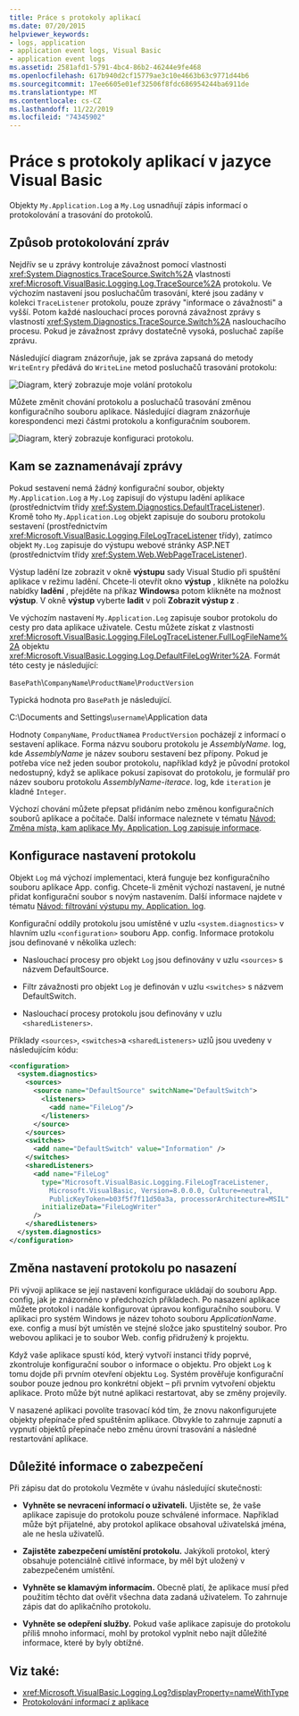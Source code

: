 ```yaml
---
title: Práce s protokoly aplikací
ms.date: 07/20/2015
helpviewer_keywords:
- logs, application
- application event logs, Visual Basic
- application event logs
ms.assetid: 2581afd1-5791-4bc4-86b2-46244e9fe468
ms.openlocfilehash: 617b940d2cf15779ae3c10e4663b63c9771d44b6
ms.sourcegitcommit: 17ee6605e01ef32506f8fdc686954244ba6911de
ms.translationtype: MT
ms.contentlocale: cs-CZ
ms.lasthandoff: 11/22/2019
ms.locfileid: "74345902"
---
```

# <a name="working-with-application-logs-in-visual-basic"></a>Práce s protokoly aplikací v jazyce Visual Basic

Objekty `My.Application.Log` a `My.Log` usnadňují zápis informací o protokolování a trasování do protokolů.

## <a name="how-messages-are-logged"></a>Způsob protokolování zpráv

Nejdřív se u zprávy kontroluje závažnost pomocí vlastnosti <xref:System.Diagnostics.TraceSource.Switch%2A> vlastnosti <xref:Microsoft.VisualBasic.Logging.Log.TraceSource%2A> protokolu. Ve výchozím nastavení jsou posluchačům trasování, které jsou zadány v kolekci `TraceListener` protokolu, pouze zprávy "informace o závažnosti" a vyšší. Potom každé naslouchací proces porovná závažnost zprávy s vlastností <xref:System.Diagnostics.TraceSource.Switch%2A> naslouchacího procesu. Pokud je závažnost zprávy dostatečně vysoká, posluchač zapíše zprávu.

Následující diagram znázorňuje, jak se zpráva zapsaná do metody `WriteEntry` předává do `WriteLine` metod posluchačů trasování protokolu:

![Diagram, který zobrazuje moje volání protokolu](./media/working-with-application-logs/my-log-call-messages.png)

Můžete změnit chování protokolu a posluchačů trasování změnou konfiguračního souboru aplikace. Následující diagram znázorňuje korespondenci mezi částmi protokolu a konfiguračním souborem.

![Diagram, který zobrazuje konfiguraci protokolu.](./media/working-with-application-logs/my-log-configuration.png)

## <a name="where-messages-are-logged"></a>Kam se zaznamenávají zprávy

Pokud sestavení nemá žádný konfigurační soubor, objekty `My.Application.Log` a `My.Log` zapisují do výstupu ladění aplikace (prostřednictvím třídy <xref:System.Diagnostics.DefaultTraceListener>). Kromě toho `My.Application.Log` objekt zapisuje do souboru protokolu sestavení (prostřednictvím <xref:Microsoft.VisualBasic.Logging.FileLogTraceListener> třídy), zatímco objekt `My.Log` zapisuje do výstupu webové stránky ASP.NET (prostřednictvím třídy <xref:System.Web.WebPageTraceListener>).

Výstup ladění lze zobrazit v okně **výstupu** sady Visual Studio při spuštění aplikace v režimu ladění. Chcete-li otevřít okno **výstup** , klikněte na položku nabídky **ladění** , přejděte na příkaz **Windows**a potom klikněte na možnost **výstup**. V okně **výstup** vyberte **ladit** v poli **Zobrazit výstup z** .

Ve výchozím nastavení `My.Application.Log` zapisuje soubor protokolu do cesty pro data aplikace uživatele. Cestu můžete získat z vlastnosti <xref:Microsoft.VisualBasic.Logging.FileLogTraceListener.FullLogFileName%2A> objektu <xref:Microsoft.VisualBasic.Logging.Log.DefaultFileLogWriter%2A>. Formát této cesty je následující:

`BasePath`\\`CompanyName`\\`ProductName`\\`ProductVersion`

Typická hodnota pro `BasePath` je následující.

C:\Documents and Settings\\`username`\Application data

Hodnoty `CompanyName`, `ProductName`a `ProductVersion` pocházejí z informací o sestavení aplikace. Forma názvu souboru protokolu je *AssemblyName*. log, kde *AssemblyName* je název souboru sestavení bez přípony. Pokud je potřeba více než jeden soubor protokolu, například když je původní protokol nedostupný, když se aplikace pokusí zapisovat do protokolu, je formulář pro název souboru protokolu *AssemblyName*-*iterace*. log, kde `iteration` je kladné `Integer`.

Výchozí chování můžete přepsat přidáním nebo změnou konfiguračních souborů aplikace a počítače. Další informace naleznete v tématu [Návod: Změna místa, kam aplikace My. Application. Log zapisuje informace](../../../../visual-basic/developing-apps/programming/log-info/walkthrough-changing-where-my-application-log-writes-information.md).

## <a name="configuring-log-settings"></a>Konfigurace nastavení protokolu

Objekt `Log` má výchozí implementaci, která funguje bez konfiguračního souboru aplikace App. config. Chcete-li změnit výchozí nastavení, je nutné přidat konfigurační soubor s novým nastavením. Další informace najdete v tématu [Návod: filtrování výstupu my. Application. log](../../../../visual-basic/developing-apps/programming/log-info/walkthrough-filtering-my-application-log-output.md).

Konfigurační oddíly protokolu jsou umístěné v uzlu `<system.diagnostics>` v hlavním uzlu `<configuration>` souboru App. config. Informace protokolu jsou definované v několika uzlech:

- Naslouchací procesy pro objekt `Log` jsou definovány v uzlu `<sources>` s názvem DefaultSource.

- Filtr závažnosti pro objekt `Log` je definován v uzlu `<switches>` s názvem DefaultSwitch.

- Naslouchací procesy protokolu jsou definovány v uzlu `<sharedListeners>`.

 Příklady `<sources>`, `<switches>`a `<sharedListeners>` uzlů jsou uvedeny v následujícím kódu:

```xml
<configuration>
  <system.diagnostics>
    <sources>
      <source name="DefaultSource" switchName="DefaultSwitch">
        <listeners>
          <add name="FileLog"/>
        </listeners>
      </source>
    </sources>
    <switches>
      <add name="DefaultSwitch" value="Information" />
    </switches>
    <sharedListeners>
      <add name="FileLog"
        type="Microsoft.VisualBasic.Logging.FileLogTraceListener,
          Microsoft.VisualBasic, Version=8.0.0.0, Culture=neutral,
          PublicKeyToken=b03f5f7f11d50a3a, processorArchitecture=MSIL"
        initializeData="FileLogWriter"
      />
    </sharedListeners>
  </system.diagnostics>
</configuration>
```

## <a name="changing-log-settings-after-deployment"></a>Změna nastavení protokolu po nasazení

Při vývoji aplikace se její nastavení konfigurace ukládají do souboru App. config, jak je znázorněno v předchozích příkladech. Po nasazení aplikace můžete protokol i nadále konfigurovat úpravou konfiguračního souboru. V aplikaci pro systém Windows je název tohoto souboru *ApplicationName*. exe. config a musí být umístěn ve stejné složce jako spustitelný soubor. Pro webovou aplikaci je to soubor Web. config přidružený k projektu.

Když vaše aplikace spustí kód, který vytvoří instanci třídy poprvé, zkontroluje konfigurační soubor o informace o objektu. Pro objekt `Log` k tomu dojde při prvním otevření objektu `Log`. Systém prověřuje konfigurační soubor pouze jednou pro konkrétní objekt – při prvním vytvoření objektu aplikace. Proto může být nutné aplikaci restartovat, aby se změny projevily.

V nasazené aplikaci povolíte trasovací kód tím, že znovu nakonfigurujete objekty přepínače před spuštěním aplikace. Obvykle to zahrnuje zapnutí a vypnutí objektů přepínače nebo změnu úrovní trasování a následné restartování aplikace.

## <a name="security-considerations"></a>Důležité informace o zabezpečení

Při zápisu dat do protokolu Vezměte v úvahu následující skutečnosti:

- **Vyhněte se nevracení informací o uživateli.** Ujistěte se, že vaše aplikace zapisuje do protokolu pouze schválené informace. Například může být přijatelné, aby protokol aplikace obsahoval uživatelská jména, ale ne hesla uživatelů.

- **Zajistěte zabezpečení umístění protokolu.** Jakýkoli protokol, který obsahuje potenciálně citlivé informace, by měl být uložený v zabezpečeném umístění.

- **Vyhněte se klamavým informacím.** Obecně platí, že aplikace musí před použitím těchto dat ověřit všechna data zadaná uživatelem. To zahrnuje zápis dat do aplikačního protokolu.

- **Vyhněte se odepření služby.** Pokud vaše aplikace zapisuje do protokolu příliš mnoho informací, mohl by protokol vyplnit nebo najít důležité informace, které by byly obtížné.

## <a name="see-also"></a>Viz také:

- <xref:Microsoft.VisualBasic.Logging.Log?displayProperty=nameWithType>
- [Protokolování informací z aplikace](../../../../visual-basic/developing-apps/programming/log-info/index.md)

